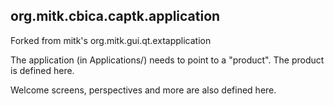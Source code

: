 ## org.mitk.cbica.captk.application

Forked from mitk's org.mitk.gui.qt.extapplication

The application (in Applications/) needs to point to a "product". The product is defined here.

Welcome screens, perspectives and more are also defined here.